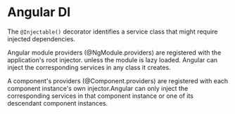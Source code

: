 # Angular DI

The `@Injectable()` decorator identifies a service class that might require injected dependencies.

Angular module providers (@NgModule.providers) are registered with the application's root injector. unless the module is lazy loaded. Angular can inject the corresponding services in any class it creates. 

A component's providers (@Component.providers) are registered with each component instance's own injector.Angular can only inject the corresponding services in that component instance or one of its descendant component instances.